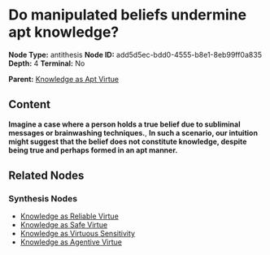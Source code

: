 # Do manipulated beliefs undermine apt knowledge?

**Node Type:** antithesis
**Node ID:** add5d5ec-bdd0-4555-b8e1-8eb99ff0a835
**Depth:** 4
**Terminal:** No

**Parent:** [Knowledge as Apt Virtue](knowledge-as-apt-virtue-synthesis-0dbe2b59-2448-41d7-a6ba-0afda16a9dd0.md)

## Content

**Imagine a case where a person holds a true belief due to subliminal messages or brainwashing techniques.**, **In such a scenario, our intuition might suggest that the belief does not constitute knowledge, despite being true and perhaps formed in an apt manner.**

## Related Nodes

### Synthesis Nodes

- [Knowledge as Reliable Virtue](knowledge-as-reliable-virtue-synthesis-54c8b41d-9d11-439e-809b-83aaa2fe65de.md)
- [Knowledge as Safe Virtue](knowledge-as-safe-virtue-synthesis-c964e0c2-6f6a-4ea1-a5e6-a6df336d2998.md)
- [Knowledge as Virtuous Sensitivity](knowledge-as-virtuous-sensitivity-synthesis-73cb38e7-b4d8-4fa0-ae51-90cb2b9441f1.md)
- [Knowledge as Agentive Virtue](knowledge-as-agentive-virtue-synthesis-cf14d726-23ec-410b-a057-dc92f950b571.md)
